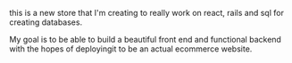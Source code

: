 


this is a new store that I'm creating to really work on react, rails and sql for creating databases.

My goal is to be able to build a beautiful front end and functional backend with the hopes of deployingit to be an actual ecommerce website.